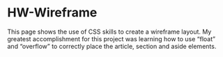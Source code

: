 # HW-Wireframe

This page shows the use of CSS skills to create a wireframe layout. My greatest accomplishment for this project was learning how to use “float” and “overflow” to correctly place the article, section and aside elements.